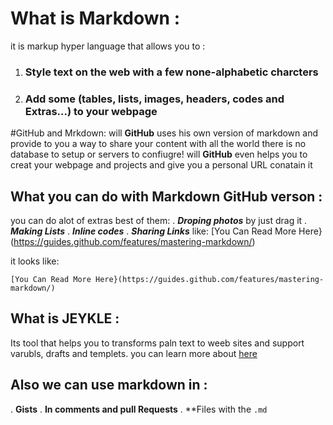 # What is Markdown :
it is markup hyper language that allows you to :

 1. ### Style text on the web with a few none-alphabetic charcters
 2. ### Add some (tables, lists, images, headers, codes and Extras...) to your webpage
 
#GitHub and Mrkdown:
will **GitHub** uses his own version of markdown and provide to you a way to share your content with all the world
 there is no database to setup or servers to confiugre! will **GitHub** even helps you to creat your webpage and projects
  and give you a personal URL conatain it
  
  ## What you can do with Markdown GitHub verson :
  
  you can do alot of extras best of them:
 . ***Droping photos*** by just drag it
 . ***Making Lists***
 . ***Inline codes***
 . ***Sharing Links*** like:
 [You Can Read More Here}(https://guides.github.com/features/mastering-markdown/)
 
 it looks like:
```
[You Can Read More Here}(https://guides.github.com/features/mastering-markdown/)
```

## What is JEYKLE :
Its tool that helps you to transforms paln text to weeb sites and support varubls, drafts and templets.
you can learn more about [here](https://jekyllrb.com/)

## Also we can use markdown in :
. **Gists**
. **In comments and pull Requests**
. **Files with the `.md`
